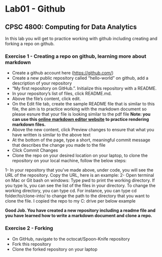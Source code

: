 # Lab01 - Github
## **CPSC 4800: Computing for Data Analytics**

In this lab you will get to practice working with github including creating and forking a repo on github.

### Exercise 1 - Creating a repo on github, learning more about markdown

- Create a github account here (https://github.com/)
- Create a new public repository called “hello-world” on github, add a description of your repository
- “My first repository on GitHub.”. Initialize this repository with a README.
- In your repository’s list of files, click README.md.
 - Above the file’s content, click edit.
- On the Edit file tab, create the sample README file that is similar to this file, the aim is to practice working with the markdown document so please esnure that your file is looking similar to the pdf file
**Note: you can use this [online markdown editor website](https://dillinger.io/) to practice rendering markdown
files.**
- Above the new content, click Preview changes to ensure that what you have written is similar to the
above text
- At the bottom of the page, type a short, meaningful commit message that describes the change you made to the file
- Click Commit Changes
- Clone the repo on your desired location on your laptop, to clone the repository on your local machine,
follow the below steps:

1- In your repository that you’ve made above, under code, you will see the URL of the repository. Copy the
URL, here is an example:
2- Open terminal on Mac or Git bash on windows:
Type pwd to print the working directory. If you type ls, you can see the list of the files in your directory.
To change the working directory, you can type cd. For instance, you can type cd folder/to/clone-into/
to change the path to the directory that you want to clone the file. I copied the repo to my C: drive per
below example

**Good Job. You have created a new repository including a readme file and you have learned
how to write a markdown document and clone a repo.**

### Exercise 2 - Forking
- On GitHub, navigate to the octocat/Spoon-Knife repository
- Fork this repository
- Clone the forked repository on your laptop
